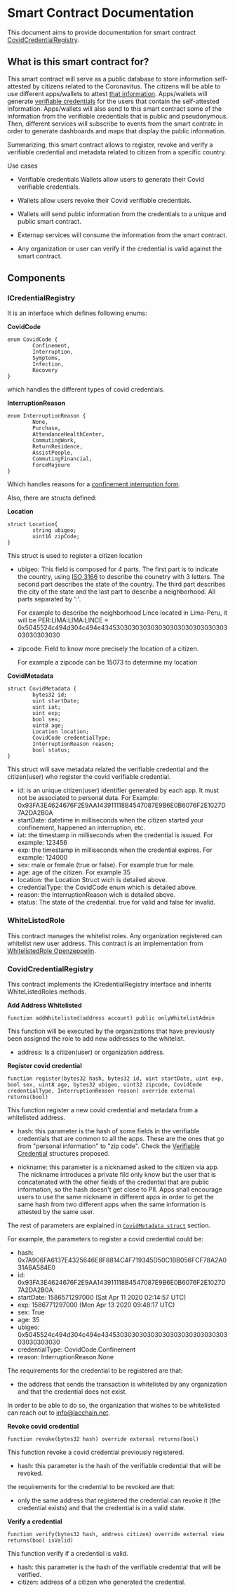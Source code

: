 # Smart Contract Documentation

This document aims to provide documentation for smart contract [CovidCredentialRegistry](https://github.com/lacchain/DAVID19-taskforce/blob/master/contracts/CovidCredentialRegistry.sol).

## What is this smart contract for?

This smart contract will serve as a public database to store information self-attested by citizens related to the Coronavitus. The citizens will be able to use different apps/wallets to attest [that information](https://github.com/lacchain/DAVID19-taskforce/tree/master/docs). Apps/wallets will generate [verifiable credentials](https://github.com/lacchain/DAVID19-taskforce/tree/master/verifiableCredentials) for the users that contain the self-attested information. Apps/wallets will also send to this smart contract some of the information from the verifiable credentials that is public and pseudonymous. Then, different services will subscribe to events from the smart contratc in order to generate dashboards and maps that display the public information.

Summarizing, this smart contract allows to register, revoke and verify a verifiable credential and metadata related to citizen from a specific country. 

Use cases

* Verifiable credentials Wallets allow users to generate their Covid verifiable credentials.

* Wallets allow users revoke their Covid verifiable credentials.

* Wallets will send public information from the credentials to a unique and public smart contract.

* Externap services will consume the information from the smart contract.

* Any organization or user can verify if the credential is valid against the smart contract.

## Components

### ICredentialRegistry 

It is an interface which defines following enums:

**CovidCode**
```
enum CovidCode {
        Confinement,
        Interruption,
        Symptoms,
        Infection,
        Recovery
}
```
which handles the different types of covid credentials.

**InterruptionReason**
```
enum InterruptionReason {
        None,
        Purchase,
        AttendanceHealthCenter,
        CommutingWork,
        ReturnResidence,
        AssistPeople,
        CommutingFinancial,
        ForceMajeure
}
```
Which handles reasons for a [confinement interruption form](https://github.com/lacchain/DAVID19-taskforce/tree/master/docs).

Also, there are structs defined:

**Location**
```
struct Location{
        string ubigeo;
        uint16 zipCode;
} 
```
This struct is used to register a citizen location

* ubigeo: This field is composed for 4 parts. The first part is to indicate the country, using [ISO 3166](https://www.iso.org/iso-3166-country-codes.html) to describe the counetry with 3 letters. The second part describes the state of the country. The third part describes the city of the state and the last part to describe a neighborhood. All parts separated by ':'.

    For example to describe the neighborhood Lince located in Lima-Peru, it will be PER:LIMA:LIMA:LINCE = 0x5045524c494d304c494e43453030303030303030303030303030303030303030 

* zipcode: Field to know more precisely the location of a citizen.

    For example a zipcode can be 15073 to determine my location

**CovidMetadata**
```
struct CovidMetadata {
        bytes32 id;
        uint startDate;
        uint iat;
        uint exp;
        bool sex;
        uint8 age;
        Location location;
        CovidCode credentialType;
        InterruptionReason reason;
        bool status;
}
```
This struct will save metadata related the verifiable credential and the citizen(user) who register the covid verifiable credential.

* id: is an unique citizen(user) identifier generated by each app. It must not be associated to personal data. For Example: 0x93FA3E4624676F2E9AA143911118B4547087E9B6E0B6076F2E1027D7A2DA2B0A
* startDate: datetime in milliseconds when the citizen started your confinement, happened an interruption, etc.
* iat: the timestamp in milliseconds when the credential is issued. For example: 123456
* exp: the timestamp in milliseconds when the credential expires. For example: 124000
* sex: male or female (true or false). For example true for male.
* age: age of the citizen. For example 35
* location: the Location Struct wich is detailed above.
* credentialType: the CovidCode enum which is detailed above.
* reason: the InterruptionReason wich is detailed above.
* status: The state of the credential. true for valid and false for invalid. 

### WhiteListedRole

This contract manages the whitelist roles. Any organization registered can whitelist new user address. This contract is an implementation from [WhitelistedRole Openzeppelin](https://docs.openzeppelin.com/contracts/2.x/api/access#WhitelistedRole).

### CovidCredentialRegistry

This contract implements the ICredentialRegistry interface and inherits WhiteListedRoles methods.

**Add Address Whitelisted**

`function addWhitelisted(address account) public onlyWhitelistAdmin`

This function will be executed by the organizations that have previously been assigned the role to add new addresses to the whitelist.

* address: Is a citizen(user) or organization address.

**Register covid credential**

`function register(bytes32 hash, bytes32 id, uint startDate, uint exp, bool sex, uint8 age, bytes32 ubigeo, uint32 zipcode, CovidCode credentialType, InterruptionReason reason) override external returns(bool)`

This function register a new covid credential and metadata from a whitelisted address. 

* hash: this parameter is the hash of some fields in the verifiable credentials that are common to all the apps. These are the ones that go from "personal information" to "zip code". Check the [Verifiable Credential](https://github.com/lacchain/DAVID19-taskforce/tree/master/verifiableCredentials) structures proposed.

* nickname: this parameter is a nicknamed asked to the citizen via app. The nickname introduces a private fild only know but the user that is concatenated with the other fields of the credential that are public information, so the hash doesn't get close to PII. Apps shall encourage users to use the same nickname in different apps in order to get the same hash from two different apps when the same information is attested by the same user.

The rest of parameters are explained in [`CovidMetadata struct`](###ICredentialRegistry) section.

For example, the parameters to register a covid credential could be:

* hash: 0x7A906FA6137E4325646E8F8814C4F719345D50C1BB056FCF78A2A031A6A584E0
* id: 0x93FA3E4624676F2E9AA143911118B4547087E9B6E0B6076F2E1027D7A2DA2B0A
* startDate: 1586571297000 (Sat Apr 11 2020 02:14:57 UTC)
* exp: 1586771297000 (Mon Apr 13 2020 09:48:17 UTC)
* sex: True
* age: 35
* ubigeo: 0x5045524c494d304c494e43453030303030303030303030303030303030303030
* credentialType: CovidCode.Confinement
* reason: InterruptionReason.None

The requirements for the credential to be registered are that: 

* the address that sends the transaction is whitelisted by any organization and that the credential does not exist.

In order to be able to do so, the organization that wishes to be whitelisted can reach out to info@lacchain.net.

**Revoke covid credential**

`
function revoke(bytes32 hash) override external returns(bool)
`

This function revoke a covid credential previously registered.

* hash: this parameter is the hash of the verifiable credential that will be revoked.

the requirements for the credential to be revoked are that: 

* only the same address that registered the credential can revoke it (the credential exists) and that the credential is in a valid state.

**Verify a credential**

`
function verify(bytes32 hash, address citizen) override external view returns(bool isValid)
`

This function verify if a credential is valid.

* hash: this parameter is the hash of the verifiable credential that will be verified.
* citizen: address of a citizen who generated the credential.
